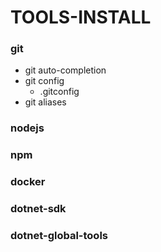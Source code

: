 # TOOLS-INSTALL

### git

* git auto-completion
* git config
    * .gitconfig
* git aliases

### nodejs

### npm

### docker

### dotnet-sdk

### dotnet-global-tools
